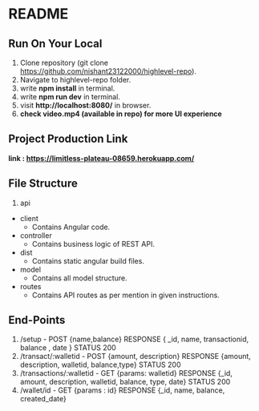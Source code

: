 # README

## Run On Your Local
1. Clone repository (git clone https://github.com/nishant23122000/highlevel-repo).
2. Navigate to highlevel-repo folder.
3. write **npm install** in terminal.
4. write **npm run dev** in terminal.
5. visit **http://localhost:8080/** in browser.
6. **check video.mp4 (available in repo) for more UI experience**


## Project Production Link 
 **link : https://limitless-plateau-08659.herokuapp.com/**
## File Structure
1. api
  - client
     - Contains Angular code.
   - controller
     - Contains business logic of REST API.
   - dist
     - Contains static angular build files.
   - model
     - Contains all model structure.
   - routes
     - Contains API routes as per mention in given instructions.
     
## End-Points

  1. /setup
    - POST {name,balance}
     RESPONSE { _id, name, transactionid, balance , date }
     STATUS 200
  2. /transact/:walletid
    - POST {amount, description}
     RESPONSE {amount, description, walletid, balance,type}
     STATUS 200
  3. /transactions/:walletid
    - GET {params: walletid}
     RESPONSE {_id, amount, description, walletid, balance, type, date}
     STATUS 200
  4. /wallet/id
    - GET {params : id}
     RESPONSE {_id, name, balance, created_date}
 
   
